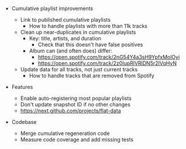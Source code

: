 - Cumulative playlist improvements
    - Link to published cumulative playlists
        - How to handle playlists with more than 11k tracks
    - Clean up near-duplicates in cumulative playlists
        - Key: title, artists, and duration
            - Check that this doesn't have false positives
        - Album can (and often does) differ:
            - https://open.spotify.com/track/2nG54Y4a3sH9YpfxMolOyi
            - https://open.spotify.com/track/2z0IupRlVRlDN5r2IVqHyN
    - Update data for all tracks, not just current tracks
        - How to handle tracks that are removed from Spotify

- Features
    - Enable auto-registering most popular playlists
    - Don't update snapshot ID if no other changes
    - https://next.github.com/projects/flat-data

- Codebase
    - Merge cumulative regeneration code
    - Measure code coverage and add missing tests
